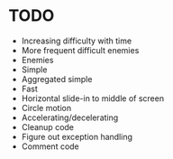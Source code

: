 # TODO
* Increasing difficulty with time
 * More frequent difficult enemies
* Enemies
 * Simple
 * Aggregated simple
 * Fast
 * Horizontal slide-in to middle of screen
 * Circle motion
 * Accelerating/decelerating
* Cleanup code
 * Figure out exception handling
 * Comment code